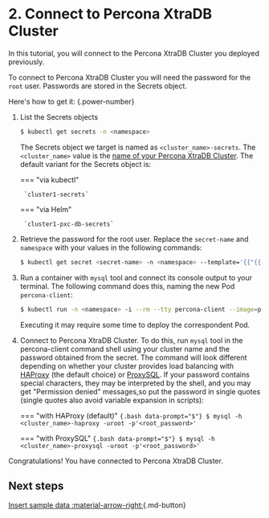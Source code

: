 # 2. Connect to Percona XtraDB Cluster

In this tutorial, you will connect to the Percona XtraDB Cluster you deployed previously.

To connect to Percona XtraDB Cluster you will need the password for the `root`
user. Passwords are stored in the Secrets object. 

Here's how to get it:
{.power-number}

1. List the Secrets objects

    ```{.bash data-prompt="$"}
    $ kubectl get secrets -n <namespace>
    ```

    The Secrets object we target is named as
    `<cluster_name>-secrets`. The `<cluster_name>` value is
    the [name of your Percona XtraDB Cluster](operator.md#metadata-name). The default variant for the Secrets object is:

    === "via kubectl" 

        `cluster1-secrets`

    === "via Helm"

        `cluster1-pxc-db-secrets`

2. Retrieve the password for the root user. Replace the `secret-name` and `namespace` with your values in the following commands:

   ```{.bash data-prompt="$"}
   $ kubectl get secret <secret-name> -n <namespace> --template='{{"{{"}}.data.root | base64decode{{"}}"}}{{"{{"}}"\n"{{"}}"}}'
   ```

3. Run a container with `mysql` tool and connect its console output to your terminal. The following command does this, naming the new Pod `percona-client`:

    ```{.bash data-prompt="$"}
    $ kubectl run -n <namespace> -i --rm --tty percona-client --image=percona:8.0 --restart=Never -- bash -il
    ```
    Executing it may require some time to deploy the correspondent Pod.

4. Connect to Percona XtraDB Cluster. To do this, run `mysql` tool in the
    percona-client command shell using your cluster name and the password
    obtained from the secret. The command will look different depending on
    whether your cluster provides load balancing with [HAProxy](haproxy-conf.md)
    (the default choice) or [ProxySQL](proxysql-conf.md).
    If your password contains special characters, they may be interpreted
    by the shell, and you may get "Permission denied" messages,so put the
    password in single quotes (single quotes also avoid variable expansion in
    scripts):

    === "with HAProxy (default)"
        ```{.bash data-prompt="$"}
        $ mysql -h <cluster_name>-haproxy -uroot -p'<root_password>'
        ```

    === "with ProxySQL"
        ```{.bash data-prompt="$"}
        $ mysql -h <cluster_name>-proxysql -uroot -p'<root_password>'
        ```

Congratulations! You have connected to Percona XtraDB Cluster. 

## Next steps

[Insert sample data :material-arrow-right:](data-insert.md){.md-button}
